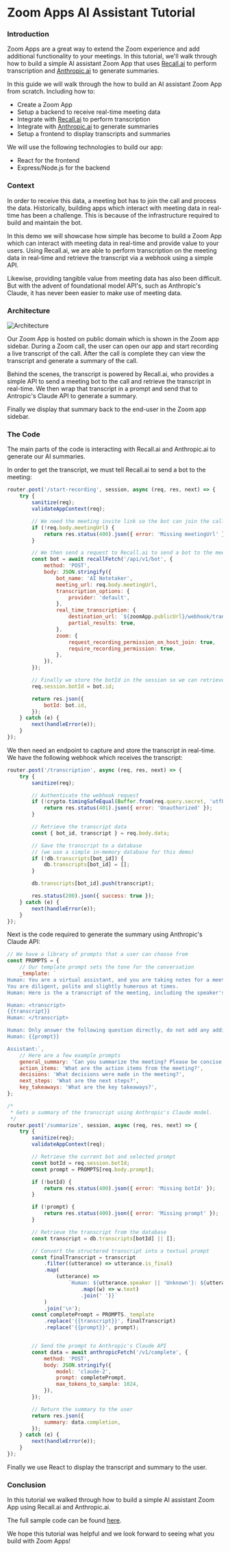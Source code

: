 # Zoom Apps AI Assistant Tutorial

### Introduction

Zoom Apps are a great way to extend the Zoom experience and add additional functionality to your meetings. 
In this tutorial, we'll walk through how to build a simple AI assistant Zoom App that uses [Recall.ai](https://recall.ai) to perform transcription and [Anthropic.ai](https://antropic.ai) to generate summaries.

In this guide we will walk through the how to build an AI assistant Zoom App from scratch.
Including how to:

 - Create a Zoom App
 - Setup a backend to receive real-time meeting data
 - Integrate with [Recall.ai](https://recall.ai) to perform transcription
 - Integrate with [Anthropic.ai](https://antropic.ai) to generate summaries
 - Setup a frontend to display transcripts and summaries

We will use the following technologies to build our app:

 - React for the frontend
 - Express/Node.js for the backend

### Context

In order to receive this data, a meeting bot has to join the call and process the data.
Historically, building apps which interact with meeting data in real-time has been a challenge.
This is because of the infrastructure required to build and maintain the bot.

In this demo we will showcase how simple has become to build a Zoom App which can interact with meeting data in real-time and provide value to your users.
Using Recall.ai, we are able to perform transcription on the meeting data in real-time and retrieve the transcript via a webhook using a simple API.

Likewise, providing tangible value from meeting data has also been difficult.
But with the advent of foundational model API's, such as Anthropic's Claude, it has never been easier to make use of meeting data.

### Architecture

![Architecture](./zoom-app-demo-diagram.png)

Our Zoom App is hosted on public domain which is shown in the Zoom app sidebar.
During a Zoom call, the user can open our app and start recording a live transcript of the call.
After the call is complete they can view the transcript and generate a summary of the call.

Behind the scenes, the transcript is powered by Recall.ai, who provides a simple API to send a meeting bot to the call and retrieve the transcript in real-time.
We then wrap that transcript in a prompt and send that to Antropic's Claude API to generate a summary.

Finally we display that summary back to the end-user in the Zoom app sidebar.

### The Code

The main parts of the code is interacting with Recall.ai and Anthropic.ai to generate our AI summaries.

In order to get the transcript, we must tell Recall.ai to send a bot to the meeting:

```js
router.post('/start-recording', session, async (req, res, next) => {
    try {
        sanitize(req);
        validateAppContext(req);

        // We need the meeting invite link so the bot can join the call
        if (!req.body.meetingUrl) {
            return res.status(400).json({ error: 'Missing meetingUrl' });
        }

        // We then send a request to Recall.ai to send a bot to the meeting
        const bot = await recallFetch('/api/v1/bot', {
            method: 'POST',
            body: JSON.stringify({
                bot_name: 'AI Notetaker',
                meeting_url: req.body.meetingUrl,
                transcription_options: {
                    provider: 'default',
                },
                real_time_transcription: {
                    destination_url: `${zoomApp.publicUrl}/webhook/transcription?secret=${zoomApp.webhookSecret}`,
                    partial_results: true,
                },
                zoom: {
                    request_recording_permission_on_host_join: true,
                    require_recording_permission: true,
                },
            }),
        });

        // Finally we store the botId in the session so we can retrieve the transcript later
        req.session.botId = bot.id;

        return res.json({
            botId: bot.id,
        });
    } catch (e) {
        next(handleError(e));
    }
});
```

We then need an endpoint to capture and store the transcript in real-time.
We have the following webhook which receives the transcript:

```js
router.post('/transcription', async (req, res, next) => {
    try {
        sanitize(req);

        // Authenticate the webhook request
        if (!crypto.timingSafeEqual(Buffer.from(req.query.secret, 'utf8'), Buffer.from(zoomApp.webhookSecret, 'utf8'))) {
            return res.status(401).json({ error: 'Unauthorized' });
        }

        // Retrieve the transcript data
        const { bot_id, transcript } = req.body.data;

        // Save the transcript to a database
        // (we use a simple in-memory database for this demo)
        if (!db.transcripts[bot_id]) {
            db.transcripts[bot_id] = [];
        }

        db.transcripts[bot_id].push(transcript);

        res.status(200).json({ success: true });
    } catch (e) {
        next(handleError(e));
    }
});

```

Next is the code required to generate the summary using Anthropic's Claude API:

```js
// We have a library of prompts that a user can choose from
const PROMPTS = {
    // Our template prompt sets the tone for the conversation
    _template: `
Human: You are a virtual assistant, and you are taking notes for a meeting. 
You are diligent, polite and slightly humerous at times.
Human: Here is the a transcript of the meeting, including the speaker's name:

Human: <transcript>
{{transcript}}
Human: </transcript>

Human: Only answer the following question directly, do not add any additional comments or information.
Human: {{prompt}}

Assistant:`,
    // Here are a few example prompts
    general_summary: 'Can you summarize the meeting? Please be concise.',
    action_items: 'What are the action items from the meeting?',
    decisions: 'What decisions were made in the meeting?',
    next_steps: 'What are the next steps?',
    key_takeaways: 'What are the key takeaways?',
};

/*
 * Gets a summary of the transcript using Anthropic's Claude model.
 */
router.post('/summarize', session, async (req, res, next) => {
    try {
        sanitize(req);
        validateAppContext(req);

        // Retrieve the current bot and selected prompt
        const botId = req.session.botId;
        const prompt = PROMPTS[req.body.prompt];

        if (!botId) {
            return res.status(400).json({ error: 'Missing botId' });
        }

        if (!prompt) {
            return res.status(400).json({ error: 'Missing prompt' });
        }

        // Retrieve the transcript from the database
        const transcript = db.transcripts[botId] || [];

        // Convert the structered transcript into a textual prompt
        const finalTranscript = transcript
            .filter((utterance) => utterance.is_final)
            .map(
                (utterance) =>
                    `Human: ${utterance.speaker || 'Unknown'}: ${utterance.words
                        .map((w) => w.text)
                        .join(' ')}`
            )
            .join('\n');
        const completePrompt = PROMPTS._template
            .replace('{{transcript}}', finalTranscript)
            .replace('{{prompt}}', prompt);


        // Send the prompt to Anthropic's Claude API
        const data = await anthropicFetch('/v1/complete', {
            method: 'POST',
            body: JSON.stringify({
                model: 'claude-2',
                prompt: completePrompt,
                max_tokens_to_sample: 1024,
            }),
        });

        // Return the summary to the user
        return res.json({
            summary: data.completion,
        });
    } catch (e) {
        next(handleError(e));
    }
});
```

Finally we use React to display the transcript and summary to the user.


### Conclusion

In this tutorial we walked through how to build a simple AI assistant Zoom App using Recall.ai and Anthropic.ai.

The full sample code can be found [here](https://github.com/recallai/zoom-bot-demo/).

We hope this tutorial was helpful and we look forward to seeing what you build with Zoom Apps!

